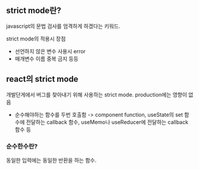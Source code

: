 ## strict mode란?

javascript의 문법 검사를 엄격하게 하겠다는 키워드.

strict mode의 적용시 장점

- 선언하지 않은 변수 사용시 error
- 매개변수 이름 중복 금지
  등등

## react의 strict mode

개발단게에서 버그를 찾아내기 위해 사용하는 strict mode. production에는 영향이 없음

- 순수해야하는 함수를 두번 호출함 -> component function, useState의 set 함수에 전달하는 callback 함수, useMemo나 useReducer에 전달하는 callback 함수 등

### 순수한수란?

동일한 입력에는 동일한 반환을 하는 함수.
